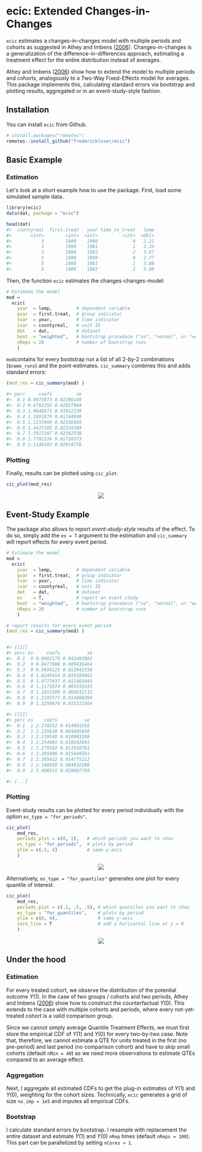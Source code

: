 
# ecic: Extended Changes-in-Changes

`ecic` estimates a changes-in-changes model with multiple periods and 
cohorts as suggested in Athey and Imbens
([2006](https://onlinelibrary.wiley.com/doi/10.1111/j.1468-0262.2006.00668.x)).
Changes-in-changes is a generalization of the difference-in-differences approach, estimating
a treatment effect for the entire distribution instead of averages.

Athey and Imbens
([2006](https://onlinelibrary.wiley.com/doi/10.1111/j.1468-0262.2006.00668.x))
show how to extend the model to multiple periods and cohorts, analogously to a Two-Way Fixed-Effects model for averages.
This package implements this, 
calculating standard errors via bootstrap and plotting results, aggregated or in an event-study-style fashion.

## Installation

You can install `ecic` from Github.

``` r
# install.packages("remotes")
remotes::install_github("frederickluser/ecic")
```

## Basic Example
### Estimation
Let's look at a short example how to use the package. First, load some simulated sample data.
``` r
library(ecic)
data(dat, package = "ecic")

head(dat)
#>  countyreal  first.treat   year time_to_treat   lemp
#>       <int>        <int>  <int>         <int>  <dbl>
#>           3        1980    1980             0   2.21
#>           3        1980    1981             1   3.33
#>           3        1980    1982             2   3.67
#>           5        1980    1980             0   2.77
#>           5        1980    1981             1   3.88
#>           5        1980    1982             2   3.80
```


Then, the function `ecic` estimates the changes-changes-model:
``` r
# Estimate the model
mod =
  ecic(
    yvar  = lemp,         # dependent variable
    gvar  = first.treat,  # group indicator
    tvar  = year,         # time indicator
    ivar  = countyreal,   # unit ID
    dat   = dat,          # dataset
    boot  = "weighted",   # bootstrap proceduce ("no", "normal", or "weighted")
    nReps = 20            # number of bootstrap runs
    )
```
`mod`contains for every bootstrap run a list of all 2-by-2 combinations (`$name_runs`) and the point-estimates.
`cic_summary` combines this and adds standard errors:

``` r
(mod_res = cic_summary(mod) )

#> perc     coefs         se
#>  0.1 0.9073873 0.02286149
#>  0.2 0.9792253 0.02027064
#>  0.3 1.0648871 0.01912238
#>  0.4 1.1891874 0.01744996
#>  0.5 1.3155999 0.02326969
#>  0.6 1.4437203 0.02334389
#>  0.7 1.5922397 0.02342538
#>  0.8 1.7792516 0.01728373
#>  0.9 2.1140103 0.02014776
```

### Plotting
Finally, results can be plotted using `cic_plot`.
``` r
cic_plot(mod_res)
```
<p align="center"> 
  <img src=https://user-images.githubusercontent.com/57940466/215788814-0f4fc887-a265-4412-aded-d935c3a9c182.png>
</p>

## Event-Study Example
The package also allows to report _event-study-style_ results of the effect.
To do so, simply add the `es = T` argument to the estimation and `cic_summary` will report effects for every event period.
``` r
# Estimate the model
mod =
  ecic(
    yvar  = lemp,         # dependent variable
    gvar  = first.treat,  # group indicator
    tvar  = year,         # time indicator
    ivar  = countyreal,   # unit ID
    dat   = dat,          # dataset
    es    = T,            # report an event study
    boot  = "weighted",   # bootstrap proceduce ("no", "normal", or "weighted")
    nReps = 20            # number of bootstrap runs
    )

# report results for every event period
(mod_res = cic_summary(mod) )


#> [[1]]
#> perc es     coefs          se
#>  0.1  0 0.9082170 0.042402882
#>  0.2  0 0.9477988 0.009436464
#>  0.3  0 0.9694125 0.013942156
#>  0.4  0 1.0245454 0.019189802
#>  0.5  0 1.0777637 0.011401043
#>  0.6  0 1.1171074 0.005535331
#>  0.7  0 1.1652509 0.008632115
#>  0.8  0 1.2195577 0.014800394
#>  0.9  0 1.3256676 0.015221564

#> [[2]]
#> perc es    coefs          se
#>  0.1  1 2.270552 0.014901316
#>  0.2  1 2.225630 0.004805656
#>  0.3  1 2.219548 0.018903208
#>  0.4  1 2.254401 0.019642641
#>  0.5  1 2.279502 0.011910761
#>  0.6  1 2.285906 0.015449291
#>  0.7  1 2.305432 0.014775212
#>  0.8  1 2.346030 0.004632288
#>  0.9  1 2.408531 0.029807759

#> [...]
```
### Plotting
Event-study results can be plotted for every period individually with the option `es_type = "for_periods"`.
``` r
cic_plot(
    mod_res, 
    periods_plot = c(0, 2),   # which periods you want to show
    es_type = "for_periods",  # plots by period
    ylim = c(.5, 4)           # same y-axis
    )
```
<p align="center"> 
  <img src=https://user-images.githubusercontent.com/57940466/215794787-495722c2-b363-49dc-a79c-2ad4a066406a.png>
</p>

Alternatively, `es_type = "for_quantiles"` generates one plot for every quantile of interest.
``` r
cic_plot(
    mod_res, 
    periods_plot = c(.1, .5, .9), # which quantiles you want to show
    es_type = "for_quantiles",    # plots by period
    ylim = c(0, 4),               # same y-axis
    zero_line = T                 # add a horizontal line at y = 0
    )
```
<p align="center"> 
  <img src=https://user-images.githubusercontent.com/57940466/215793961-a01ba80b-8c54-4c33-a070-dc68ba8f2203.png>
</p>

## Under the hood
### Estimation
For every treated cohort, we observe the distribution of the potential outcome $Y(1)$. 
In the case of two groups / cohorts and two periods, Athey and Imbens ([2006](https://onlinelibrary.wiley.com/doi/10.1111/j.1468-0262.2006.00668.x))
show how to construct the counterfactual $Y(0)$.
This extends to the case with multiple cohorts and periods, where every not-yet-treated cohort is a valid comparison group.

Since we cannot simply average Quantile Treatment Effects, we must first store the empirical CDF of $Y(1)$ and $Y(0)$ for every two-by-two case. Note that, therefore, we cannot estimate a QTE for units treated in the first (no pre-period) and last period (no comparison cohort) and have to skip small cohorts (default `nMin = 40`) as we need more observations to estimate QTEs compared to an average effect.

### Aggregation
Next, I aggregate all estimated CDFs to get the plug-in estimates of $Y(1)$ and $Y(0)$, weighting for the cohort sizes.
Technically, `ecic` generates a grid of size `no_imp = 1e5` and imputes all empirical CDFs.

### Bootstrap
I calculate standard errors by bootstrap. I resample with replacement the entire dataset and estimate $Y(1)$ and $Y(0)$ `nRep` times (default `nReps = 100`).
This part can be parallelized by setting `nCores > 1`.
